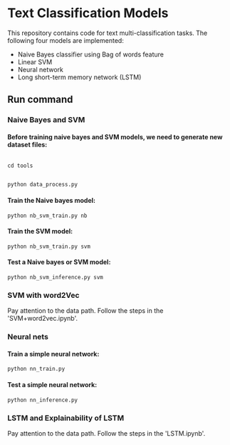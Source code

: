 # Text Classification Models
This repository contains code for text multi-classification tasks. The following four models are implemented:
- Naive Bayes classifier using Bag of words feature
- Linear SVM
- Neural network
- Long short-term memory network (LSTM)

## Run command
### Naive Bayes and SVM
#### Before training naive bayes and SVM models, we need to generate new dataset files:
<code>
cd tools

python data_process.py
</code>

#### Train the Naive bayes model:
<code>python nb_svm_train.py nb</code>

#### Train the SVM model:
<code>python nb_svm_train.py svm</code>

#### Test a Naive bayes or SVM model:
<code>python nb_svm_inference.py svm</code>

### SVM with word2Vec
Pay attention to the data path. Follow the steps in the 'SVM+word2vec.ipynb'.

### Neural nets
#### Train a simple neural network:
<code>python nn_train.py</code>

#### Test a simple neural network:
<code>python nn_inference.py</code>

### LSTM and Explainability of LSTM
Pay attention to the data path. Follow the steps in the 'LSTM.ipynb'.
